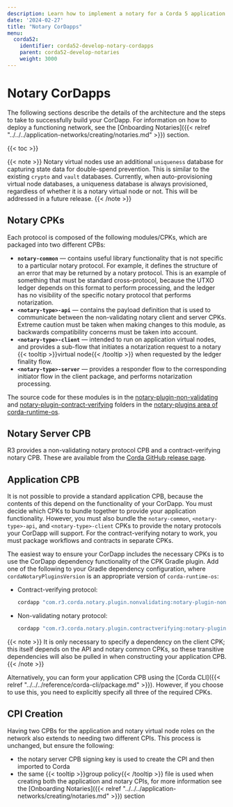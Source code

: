 ```yaml
---
description: Learn how to implement a notary for a Corda 5 application network.
date: '2024-02-27'
title: "Notary CorDapps"
menu:
  corda52:
    identifier: corda52-develop-notary-cordapps
    parent: corda52-develop-notaries
    weight: 3000
---
```

# Notary CorDapps

The following sections describe the details of the architecture and the steps to take to successfully build your CorDapp. For information on how to deploy a functioning network, see the [Onboarding Notaries]({{< relref "../../../application-networks/creating/notaries.md" >}}) section.

{{< toc >}}

{{< note >}}
Notary virtual nodes use an additional `uniqueness` database for capturing state data for double-spend prevention. This is similar to the existing `crypto` and `vault` databases. Currently, when auto-provisioning virtual node databases, a uniqueness database is always provisioned, regardless of whether it is a notary virtual node or not. This will be addressed in a future release.
{{< /note >}}

## Notary CPKs

Each protocol is composed of the following modules/CPKs, which are packaged into two different CPBs:

* **`notary-common`** —  contains useful library functionality that is not specific to a particular notary protocol. For example, it defines the structure of an error that may be returned by a notary protocol. This is an example of something that must be standard cross-protocol, because the UTXO ledger depends on this format to perform processing, and the ledger has no visibility of the specific notary protocol that performs notarization.
* **`<notary-type>-api`** — contains the payload definition that is used to communicate between the non-validating notary client and server CPKs. Extreme caution must be taken when making changes to this module, as backwards compatibility concerns must be taken into account.
* **`<notary-type>-client`** — intended to run on application virtual nodes, and provides a sub-flow that initiates a notarization request to a notary {{< tooltip >}}virtual node{{< /tooltip >}} when requested by the ledger finality flow.
* **`<notary-type>-server`** — provides a responder flow to the corresponding initiator flow in the client package, and performs notarization processing.

The source code for these modules is in the [notary-plugin-non-validating](https://github.com/corda/corda-runtime-os/tree/release/os/5.2/notary-plugins/notary-plugin-non-validating) and [notary-plugin-contract-verifying](https://github.com/corda/corda-runtime-os/tree/release/os/5.2/notary-plugins/notary-plugin-contract-verifying) folders in the [notary-plugins area of corda-runtime-os](https://github.com/corda/corda-runtime-os/tree/release/os/5.2/notary-plugins).

## Notary Server CPB

R3 provides a non-validating notary protocol CPB and a contract-verifying notary CPB. These are available from the [Corda GitHub release page](https://github.com/corda/corda-runtime-os/releases/).

## Application CPB

It is not possible to provide a standard application CPB, because the contents of this depend on the functionality of your CorDapp. You must decide which CPKs to bundle together to provide your application functionality. However, you must also bundle the `notary-common`, `<notary-type>-api`, and `<notary-type>-client` CPKs to provide the notary protocols your CorDapp will support. For the contract-verifying notary to work, you must package workflows and contracts in separate CPKs.

The easiest way to ensure your CorDapp includes the necessary CPKs is to use the CorDapp dependency functionality of the CPK Gradle plugin. Add one of the following to your Gradle dependency configuration, where `cordaNotaryPluginsVersion` is an appropriate version of `corda-runtime-os`:

* Contract-verifying protocol:

   ```kotlin
   cordapp "com.r3.corda.notary.plugin.nonvalidating:notary-plugin-non-validating-client:$cordaNotaryPluginsVersion"
   ```
* Non-validating notary protocol:

   ```kotlin
   cordapp "com.r3.corda.notary.plugin.contractverifying:notary-plugin-contract-verifying-client:$cordaNotaryPluginsVersion"
   ```

{{< note >}}
It is only necessary to specify a dependency on the client CPK; this itself depends on the API and notary common CPKs, so these transitive dependencies will also be pulled in when constructing your application CPB.
{{< /note >}}

Alternatively, you can form your application CPB using the [Corda CLI]({{< relref "../../../reference/corda-cli/package.md" >}}). However, if you choose to use this, you need to explicitly specify all three of the required CPKs.

## CPI Creation

Having two CPBs for the application and notary virtual node roles on the network also extends to needing two different CPIs. This process is unchanged, but ensure the following:

* the notary server CPB signing key is used to create the CPI and then imported to Corda
* the same {{< tooltip >}}group policy{{< /tooltip >}} file is used when creating both the application and notary CPIs, for more information see the [Onboarding Notaries]({{< relref "../../../application-networks/creating/notaries.md" >}}) section
